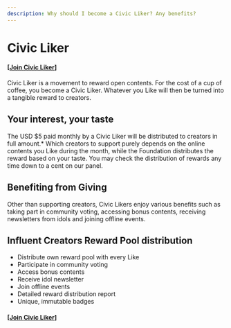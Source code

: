 ```yaml
---
description: Why should I become a Civic Liker? Any benefits?
---
```


# Civic Liker

#### \[[Join **Civic Liker**](https://liker.land/civic)\]

Civic Liker is a movement to reward open contents. For the cost of a cup of coffee, you become a Civic Liker. Whatever you Like will then be turned into a tangible reward to creators.

## **Your interest, your taste**

The USD $5 paid monthly by a Civic Liker will be distributed to creators in full amount.\* Which creators to support purely depends on the online contents you Like during the month, while the Foundation distributes the reward based on your taste. You may check the distribution of rewards any time down to a cent on our panel.

## **Benefiting from Giving**

Other than supporting creators, Civic Likers enjoy various benefits such as taking part in community voting, accessing bonus contents, receiving newsletters from idols and joining offline events.

## **Influent Creators Reward Pool distribution**

* Distribute own reward pool with every Like
* Participate in community voting
* Access bonus contents
* Receive idol newsletter
* Join offline events
* Detailed reward distribution report
* Unique, immutable badges

#### \[[Join **Civic Liker**](https://liker.land/civic)\]

